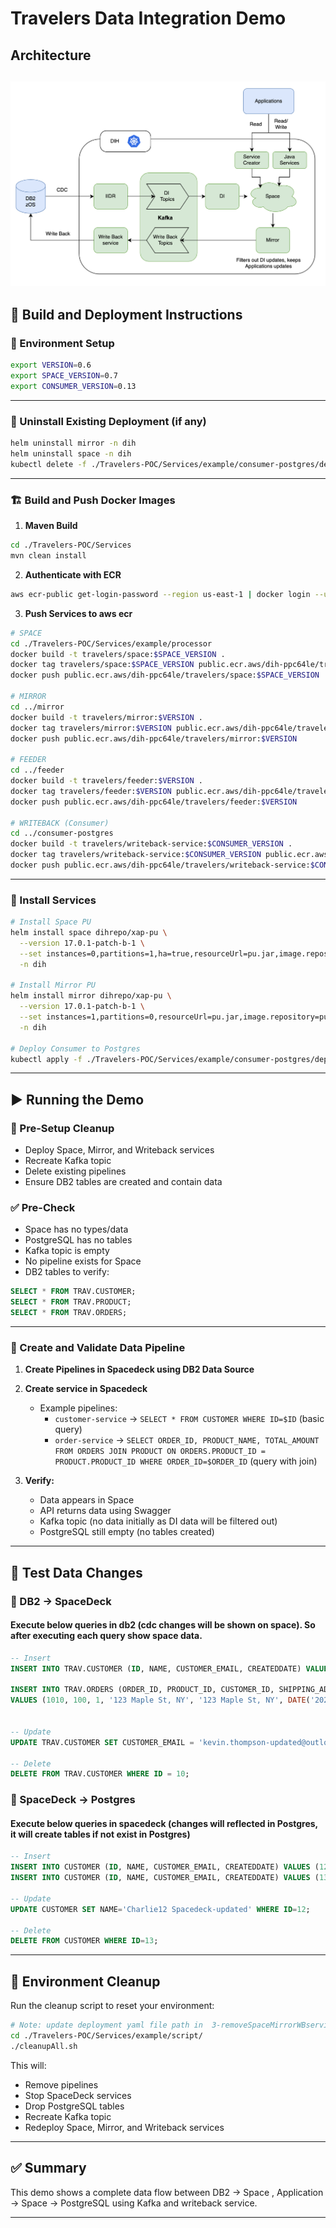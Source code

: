 # Travelers Data Integration Demo

## Architecture   
![travelers-architecture.png](image/travelers-architecture.png)
---

## 🔧 Build and Deployment Instructions

### 🔁 Environment Setup

```sh
export VERSION=0.6
export SPACE_VERSION=0.7
export CONSUMER_VERSION=0.13
```

---

### 🚫 Uninstall Existing Deployment (if any)

```sh
helm uninstall mirror -n dih
helm uninstall space -n dih
kubectl delete -f ./Travelers-POC/Services/example/consumer-postgres/deployment.yaml
```

---

### 🏗️ Build and Push Docker Images

1. **Maven Build**

```sh
cd ./Travelers-POC/Services
mvn clean install
```

2. **Authenticate with ECR**

```sh
aws ecr-public get-login-password --region us-east-1 | docker login --username AWS --password-stdin public.ecr.aws/dih-ppc64le
```

3. **Push Services to aws ecr**

```sh
# SPACE
cd ./Travelers-POC/Services/example/processor
docker build -t travelers/space:$SPACE_VERSION .
docker tag travelers/space:$SPACE_VERSION public.ecr.aws/dih-ppc64le/travelers/space:$SPACE_VERSION
docker push public.ecr.aws/dih-ppc64le/travelers/space:$SPACE_VERSION

# MIRROR
cd ../mirror
docker build -t travelers/mirror:$VERSION .
docker tag travelers/mirror:$VERSION public.ecr.aws/dih-ppc64le/travelers/mirror:$VERSION
docker push public.ecr.aws/dih-ppc64le/travelers/mirror:$VERSION

# FEEDER
cd ../feeder
docker build -t travelers/feeder:$VERSION .
docker tag travelers/feeder:$VERSION public.ecr.aws/dih-ppc64le/travelers/feeder:$VERSION
docker push public.ecr.aws/dih-ppc64le/travelers/feeder:$VERSION

# WRITEBACK (Consumer)
cd ../consumer-postgres
docker build -t travelers/writeback-service:$CONSUMER_VERSION .
docker tag travelers/writeback-service:$CONSUMER_VERSION public.ecr.aws/dih-ppc64le/travelers/writeback-service:$CONSUMER_VERSION
docker push public.ecr.aws/dih-ppc64le/travelers/writeback-service:$CONSUMER_VERSION
```

---

### 🚀 Install Services

```sh
# Install Space PU
helm install space dihrepo/xap-pu \
  --version 17.0.1-patch-b-1 \
  --set instances=0,partitions=1,ha=true,resourceUrl=pu.jar,image.repository=public.ecr.aws/dih-ppc64le/travelers/space,image.tag=$SPACE_VERSION \
  -n dih

# Install Mirror PU
helm install mirror dihrepo/xap-pu \
  --version 17.0.1-patch-b-1 \
  --set instances=1,partitions=0,resourceUrl=pu.jar,image.repository=public.ecr.aws/dih-ppc64le/travelers/mirror,image.tag=$VERSION \
  -n dih

# Deploy Consumer to Postgres
kubectl apply -f ./Travelers-POC/Services/example/consumer-postgres/deployment.yaml
```

---

## ▶️ Running the Demo

### 🧹 Pre-Setup Cleanup

- Deploy Space, Mirror, and Writeback services
- Recreate Kafka topic
- Delete existing pipelines
- Ensure DB2 tables are created and contain data

### ✅ Pre-Check

- Space has no types/data
- PostgreSQL has no tables
- Kafka topic is empty
- No pipeline exists for Space
- DB2 tables to verify:

```sql
SELECT * FROM TRAV.CUSTOMER;
SELECT * FROM TRAV.PRODUCT;
SELECT * FROM TRAV.ORDERS;
```

---

### 🔄 Create and Validate Data Pipeline

1. **Create Pipelines in Spacedeck using DB2 Data Source**
2. **Create service in Spacedeck**
    - Example pipelines:
        - `customer-service` → `SELECT * FROM CUSTOMER WHERE ID=$ID` (basic query)
        - `order-service` → `SELECT ORDER_ID, PRODUCT_NAME, TOTAL_AMOUNT FROM ORDERS JOIN PRODUCT ON ORDERS.PRODUCT_ID = PRODUCT.PRODUCT_ID WHERE ORDER_ID=$ORDER_ID`  (query with join)

2. **Verify:**
    - Data appears in Space
    - API returns data using Swagger
    - Kafka topic (no data initially as DI data will be filtered out)
    - PostgreSQL still empty (no tables created)

---

## 🧪 Test Data Changes

### 🔁 DB2 → SpaceDeck
#### Execute below queries in db2 (cdc changes will be shown on space). So after executing each query show space data.
```sql
-- Insert
INSERT INTO TRAV.CUSTOMER (ID, NAME, CUSTOMER_EMAIL, CREATEDDATE) VALUES (11, 'Kevin ThompsonDB2', 'kevin.db2@gmail.com', DATE('2024-11-01'));

INSERT INTO TRAV.ORDERS (ORDER_ID, PRODUCT_ID, CUSTOMER_ID, SHIPPING_ADDRESS, BILLING_ADDRESS, ORDER_DATE, DELIVERY_DATE, ORDER_STATUS, QUANTITY, TOTAL_AMOUNT, PAYMENT_METHOD, CREATED_AT, UPDATED_AT)
VALUES (1010, 100, 1, '123 Maple St, NY', '123 Maple St, NY', DATE('2024-07-05'), NULL, 'Pending', 1, 29.99, 'Credit Card', DATE('2024-07-05'), DATE('2024-07-05'));


-- Update
UPDATE TRAV.CUSTOMER SET CUSTOMER_EMAIL = 'kevin.thompson-updated@outlook.com' WHERE ID = 11;

-- Delete
DELETE FROM TRAV.CUSTOMER WHERE ID = 10;
```

### 🔁 SpaceDeck → Postgres
#### Execute below queries in spacedeck (changes will reflected in Postgres, it will create tables if not exist in Postgres)
```sql
-- Insert
INSERT INTO CUSTOMER (ID, NAME, CUSTOMER_EMAIL, CREATEDDATE) VALUES (12, 'Charlie Spacedeck', 'charlie.spacedeck@gmail.com', DATE('2024-12-01'));
INSERT INTO CUSTOMER (ID, NAME, CUSTOMER_EMAIL, CREATEDDATE) VALUES (13, 'ALice Spacedeck', 'charlie.spacedeck@gmail.com', DATE('2024-12-01'));

-- Update
UPDATE CUSTOMER SET NAME='Charlie12 Spacedeck-updated' WHERE ID=12;

-- Delete
DELETE FROM CUSTOMER WHERE ID=13;
```

---

## 🧹 Environment Cleanup

Run the cleanup script to reset your environment:

```sh
# Note: update deployment yaml file path in  3-removeSpaceMirrorWBservice.sh, 6-deploySpaceMirrorWBservice.sh as per your path
cd ./Travelers-POC/Services/example/script/
./cleanupAll.sh
```

This will:

- Remove pipelines
- Stop SpaceDeck services
- Drop PostgreSQL tables
- Recreate Kafka topic
- Redeploy Space, Mirror, and Writeback services

---

## ✅ Summary

This demo shows a complete data flow between DB2 → Space , Application -> Space → PostgreSQL using Kafka and writeback service.

---